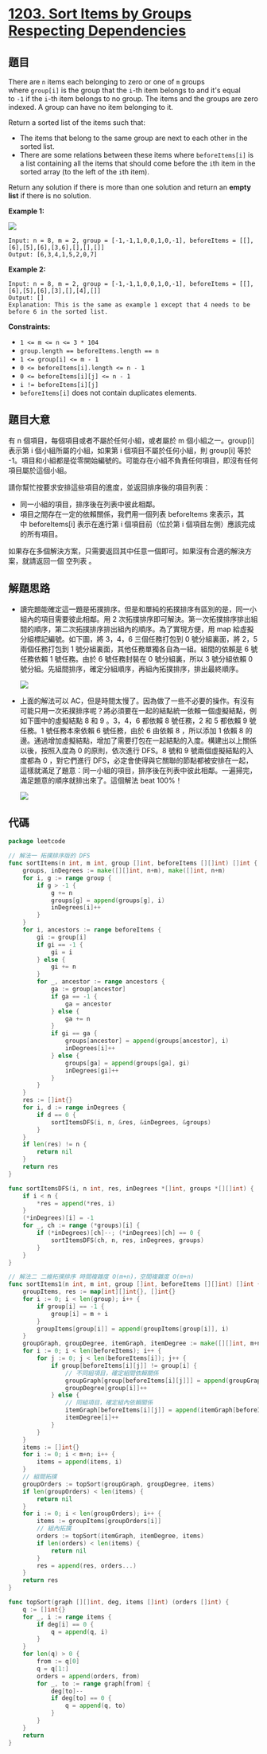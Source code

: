# [1203. Sort Items by Groups Respecting Dependencies](https://leetcode.com/problems/sort-items-by-groups-respecting-dependencies/)


## 題目

There are `n` items each belonging to zero or one of `m` groups where `group[i]` is the group that the `i`-th item belongs to and it's equal to `-1` if the `i`-th item belongs to no group. The items and the groups are zero indexed. A group can have no item belonging to it.

Return a sorted list of the items such that:

- The items that belong to the same group are next to each other in the sorted list.
- There are some relations between these items where `beforeItems[i]` is a list containing all the items that should come before the `i`th item in the sorted array (to the left of the `i`th item).

Return any solution if there is more than one solution and return an **empty list** if there is no solution.

**Example 1:**

![](https://assets.leetcode.com/uploads/2019/09/11/1359_ex1.png)

```
Input: n = 8, m = 2, group = [-1,-1,1,0,0,1,0,-1], beforeItems = [[],[6],[5],[6],[3,6],[],[],[]]
Output: [6,3,4,1,5,2,0,7]

```

**Example 2:**

```
Input: n = 8, m = 2, group = [-1,-1,1,0,0,1,0,-1], beforeItems = [[],[6],[5],[6],[3],[],[4],[]]
Output: []
Explanation: This is the same as example 1 except that 4 needs to be before 6 in the sorted list.

```

**Constraints:**

- `1 <= m <= n <= 3 * 104`
- `group.length == beforeItems.length == n`
- `1 <= group[i] <= m - 1`
- `0 <= beforeItems[i].length <= n - 1`
- `0 <= beforeItems[i][j] <= n - 1`
- `i != beforeItems[i][j]`
- `beforeItems[i]` does not contain duplicates elements.

## 題目大意

有 n 個項目，每個項目或者不屬於任何小組，或者屬於 m 個小組之一。group[i] 表示第 i 個小組所屬的小組，如果第 i 個項目不屬於任何小組，則 group[i] 等於 -1。項目和小組都是從零開始編號的。可能存在小組不負責任何項目，即沒有任何項目屬於這個小組。

請你幫忙按要求安排這些項目的進度，並返回排序後的項目列表：

- 同一小組的項目，排序後在列表中彼此相鄰。
- 項目之間存在一定的依賴關係，我們用一個列表 beforeItems 來表示，其中 beforeItems[i] 表示在進行第 i 個項目前（位於第 i 個項目左側）應該完成的所有項目。

如果存在多個解決方案，只需要返回其中任意一個即可。如果沒有合適的解決方案，就請返回一個 空列表 。

## 解題思路

- 讀完題能確定這一題是拓撲排序。但是和單純的拓撲排序有區別的是，同一小組內的項目需要彼此相鄰。用 2 次拓撲排序即可解決。第一次拓撲排序排出組間的順序，第二次拓撲排序排出組內的順序。為了實現方便，用 map 給虛擬分組標記編號。如下圖，將 3，4，6 三個任務打包到 0 號分組裏面，將 2，5 兩個任務打包到 1 號分組裏面，其他任務單獨各自為一組。組間的依賴是 6 號任務依賴 1 號任務。由於 6 號任務封裝在 0 號分組裏，所以 3 號分組依賴 0 號分組。先組間排序，確定分組順序，再組內拓撲排序，排出最終順序。

    ![](https://img.halfrost.com/Leetcode/leetcode_1203_1.png)

- 上面的解法可以 AC，但是時間太慢了。因為做了一些不必要的操作。有沒有可能只用一次拓撲排序呢？將必須要在一起的結點統一依賴一個虛擬結點，例如下圖中的虛擬結點 8 和 9 。3，4，6 都依賴 8 號任務，2 和 5 都依賴 9 號任務。1 號任務本來依賴 6 號任務，由於 6 由依賴 8 ，所以添加 1 依賴 8 的邊。通過增加虛擬結點，增加了需要打包在一起結點的入度。構建出以上關係以後，按照入度為 0 的原則，依次進行 DFS。8 號和 9 號兩個虛擬結點的入度都為 0 ，對它們進行 DFS，必定會使得與它關聯的節點都被安排在一起，這樣就滿足了題意：同一小組的項目，排序後在列表中彼此相鄰。一遍掃完，滿足題意的順序就排出來了。這個解法 beat 100%！

    ![](https://img.halfrost.com/Leetcode/leetcode_1203_2.png)

## 代碼

```go
package leetcode

// 解法一 拓撲排序版的 DFS
func sortItems(n int, m int, group []int, beforeItems [][]int) []int {
	groups, inDegrees := make([][]int, n+m), make([]int, n+m)
	for i, g := range group {
		if g > -1 {
			g += n
			groups[g] = append(groups[g], i)
			inDegrees[i]++
		}
	}
	for i, ancestors := range beforeItems {
		gi := group[i]
		if gi == -1 {
			gi = i
		} else {
			gi += n
		}
		for _, ancestor := range ancestors {
			ga := group[ancestor]
			if ga == -1 {
				ga = ancestor
			} else {
				ga += n
			}
			if gi == ga {
				groups[ancestor] = append(groups[ancestor], i)
				inDegrees[i]++
			} else {
				groups[ga] = append(groups[ga], gi)
				inDegrees[gi]++
			}
		}
	}
	res := []int{}
	for i, d := range inDegrees {
		if d == 0 {
			sortItemsDFS(i, n, &res, &inDegrees, &groups)
		}
	}
	if len(res) != n {
		return nil
	}
	return res
}

func sortItemsDFS(i, n int, res, inDegrees *[]int, groups *[][]int) {
	if i < n {
		*res = append(*res, i)
	}
	(*inDegrees)[i] = -1
	for _, ch := range (*groups)[i] {
		if (*inDegrees)[ch]--; (*inDegrees)[ch] == 0 {
			sortItemsDFS(ch, n, res, inDegrees, groups)
		}
	}
}

// 解法二 二維拓撲排序 時間複雜度 O(m+n)，空間複雜度 O(m+n)
func sortItems1(n int, m int, group []int, beforeItems [][]int) []int {
	groupItems, res := map[int][]int{}, []int{}
	for i := 0; i < len(group); i++ {
		if group[i] == -1 {
			group[i] = m + i
		}
		groupItems[group[i]] = append(groupItems[group[i]], i)
	}
	groupGraph, groupDegree, itemGraph, itemDegree := make([][]int, m+n), make([]int, m+n), make([][]int, n), make([]int, n)
	for i := 0; i < len(beforeItems); i++ {
		for j := 0; j < len(beforeItems[i]); j++ {
			if group[beforeItems[i][j]] != group[i] {
				// 不同組項目，確定組間依賴關係
				groupGraph[group[beforeItems[i][j]]] = append(groupGraph[group[beforeItems[i][j]]], group[i])
				groupDegree[group[i]]++
			} else {
				// 同組項目，確定組內依賴關係
				itemGraph[beforeItems[i][j]] = append(itemGraph[beforeItems[i][j]], i)
				itemDegree[i]++
			}
		}
	}
	items := []int{}
	for i := 0; i < m+n; i++ {
		items = append(items, i)
	}
	// 組間拓撲
	groupOrders := topSort(groupGraph, groupDegree, items)
	if len(groupOrders) < len(items) {
		return nil
	}
	for i := 0; i < len(groupOrders); i++ {
		items := groupItems[groupOrders[i]]
		// 組內拓撲
		orders := topSort(itemGraph, itemDegree, items)
		if len(orders) < len(items) {
			return nil
		}
		res = append(res, orders...)
	}
	return res
}

func topSort(graph [][]int, deg, items []int) (orders []int) {
	q := []int{}
	for _, i := range items {
		if deg[i] == 0 {
			q = append(q, i)
		}
	}
	for len(q) > 0 {
		from := q[0]
		q = q[1:]
		orders = append(orders, from)
		for _, to := range graph[from] {
			deg[to]--
			if deg[to] == 0 {
				q = append(q, to)
			}
		}
	}
	return
}
```